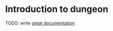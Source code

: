 # Introduction to dungeon

TODO: write [great documentation](http://jacobian.org/writing/great-documentation/what-to-write/)
